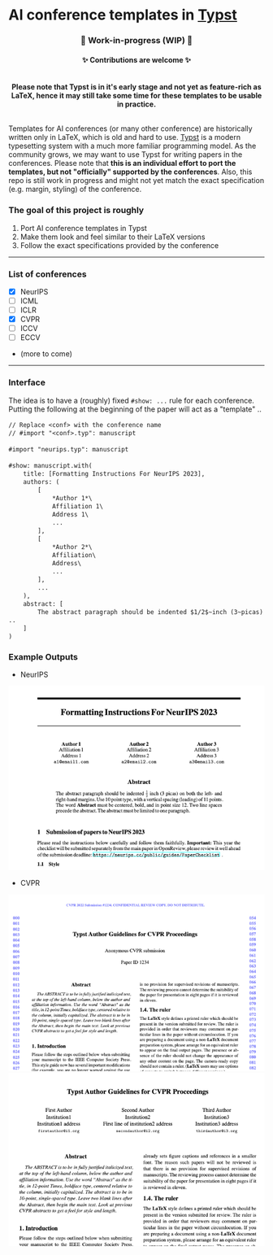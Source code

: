 # AI conference templates in [Typst](https://typst.app/)


<h3 align="center">🔨 <strong>Work-in-progress (WIP)</strong> 🔨</h3>
<h4 align="center"> ✨ Contributions are welcome ✨ </h4>
<br />

<center>
<strong>Please note that Typst is in it's early stage and not yet as feature-rich as LaTeX, hence it may still take some time for these templates to be usable in practice.
</strong><br /><br />
</center>


Templates for AI conferences (or many other conference) are historically written only in LaTeX, which is old and hard to use. [Typst](https://typst.app/) is a modern typesetting system with a much more familiar programming model. As the community grows, we may want to use Typst for writing papers in the conferences. Please note that **this is an individual effort to port the templates, but not "officially" supported by the conferences**. Also, this repo is still work in progress and might not yet match the exact specification (e.g. margin, styling) of the conference.


### The goal of this project is roughly
1. Port AI conference templates in Typst
2. Make them look and feel similar to their LaTeX versions
3. Follow the exact specifications provided by the conference

---

### List of conferences

- [X] NeurIPS
- [ ] ICML
- [ ] ICLR
- [X] CVPR
- [ ] ICCV
- [ ] ECCV
- (more to come)

---

### Interface

The idea is to have a (roughly) fixed `#show: ...` rule for each conference. Putting the following at the beginning of the paper will act as a "template" ..

```
// Replace <conf> with the conference name
// #import "<conf>.typ": manuscript

#import "neurips.typ": manuscript

#show: manuscript.with(
    title: [Formatting Instructions For NeurIPS 2023],
    authors: (
        [
            *Author 1*\
            Affiliation 1\
            Address 1\
            ...
        ],
        [
            *Author 2*\
            Affiliation\
            Address\
            ...
        ],
        ...
    ),
    abstract: [
        The abstract paragraph should be indented $1/2$~inch (3~picas) ..
    ]
)
```

### Example Outputs

- NeurIPS

<center>
    <img src="assets/neurips_front.png" />
</center>

- CVPR

<center>
    <img src="assets/cvpr_front_anon.png" />
    <img src="assets/cvpr_front.png" />
</center>
